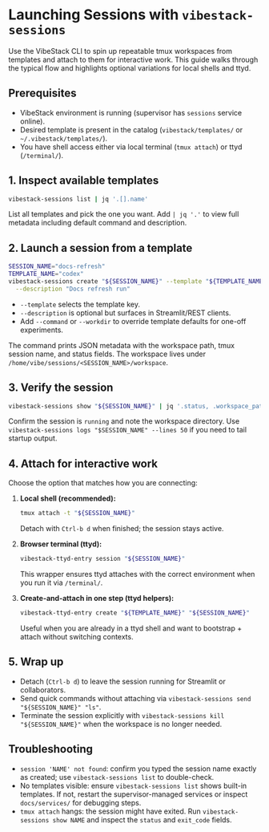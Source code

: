 # Launching Sessions with `vibestack-sessions`

Use the VibeStack CLI to spin up repeatable tmux workspaces from templates and attach to them for interactive work. This guide walks through the typical flow and highlights optional variations for local shells and ttyd.

## Prerequisites
- VibeStack environment is running (supervisor has `sessions` service online).
- Desired template is present in the catalog (`vibestack/templates/` or `~/.vibestack/templates/`).
- You have shell access either via local terminal (`tmux attach`) or ttyd (`/terminal/`).

## 1. Inspect available templates
```bash
vibestack-sessions list | jq '.[].name'
```
List all templates and pick the one you want. Add `| jq '.'` to view full metadata including default command and description.

## 2. Launch a session from a template
```bash
SESSION_NAME="docs-refresh"
TEMPLATE_NAME="codex"
vibestack-sessions create "${SESSION_NAME}" --template "${TEMPLATE_NAME}" \
  --description "Docs refresh run"
```
- `--template` selects the template key.
- `--description` is optional but surfaces in Streamlit/REST clients.
- Add `--command` or `--workdir` to override template defaults for one-off experiments.

The command prints JSON metadata with the workspace path, tmux session name, and status fields. The workspace lives under `/home/vibe/sessions/<SESSION_NAME>/workspace`.

## 3. Verify the session
```bash
vibestack-sessions show "${SESSION_NAME}" | jq '.status, .workspace_path'
```
Confirm the session is `running` and note the workspace directory. Use `vibestack-sessions logs "$SESSION_NAME" --lines 50` if you need to tail startup output.

## 4. Attach for interactive work
Choose the option that matches how you are connecting:

1. **Local shell (recommended):**
   ```bash
   tmux attach -t "${SESSION_NAME}"
   ```
   Detach with `Ctrl-b d` when finished; the session stays active.

2. **Browser terminal (ttyd):**
   ```bash
   vibestack-ttyd-entry session "${SESSION_NAME}"
   ```
   This wrapper ensures ttyd attaches with the correct environment when you run it via `/terminal/`.

3. **Create-and-attach in one step (ttyd helpers):**
   ```bash
   vibestack-ttyd-entry create "${TEMPLATE_NAME}" "${SESSION_NAME}"
   ```
   Useful when you are already in a ttyd shell and want to bootstrap + attach without switching contexts.

## 5. Wrap up
- Detach (`Ctrl-b d`) to leave the session running for Streamlit or collaborators.
- Send quick commands without attaching via `vibestack-sessions send "${SESSION_NAME}" "ls"`.
- Terminate the session explicitly with `vibestack-sessions kill "${SESSION_NAME}"` when the workspace is no longer needed.

## Troubleshooting
- `session 'NAME' not found`: confirm you typed the session name exactly as created; use `vibestack-sessions list` to double-check.
- No templates visible: ensure `vibestack-sessions list` shows built-in templates. If not, restart the supervisor-managed services or inspect `docs/services/` for debugging steps.
- `tmux attach` hangs: the session might have exited. Run `vibestack-sessions show NAME` and inspect the `status` and `exit_code` fields.
